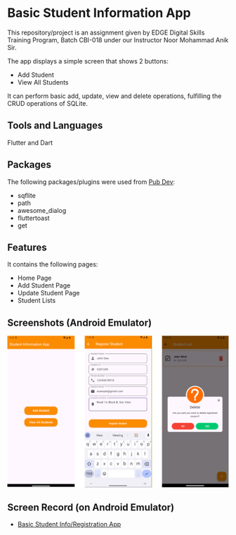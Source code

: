 
# Basic Student Information App

This repository/project is an assignment given by EDGE Digital Skills Training Program, Batch CBI-018 under our Instructor Noor Mohammad Anik Sir.

The app displays a simple screen that shows 2 buttons:

- Add Student
- View All Students

It can perform basic add, update, view and delete operations, fulfilling the CRUD operations of SQLite.


## Tools and Languages
Flutter and Dart

## Packages

The following packages/plugins were used from [Pub Dev](https://pub.dev/ "Pub dev"):

- sqflite
- path
- awesome_dialog
- fluttertoast
- get


## Features 

It contains the following pages:
- Home Page
- Add Student Page
- Update Student Page
- Student Lists


## Screenshots (Android Emulator)

![Screenshot](/assets/student.png)


## Screen Record (on Android Emulator)
- [Basic Student Info/Registration App](https://youtu.be/yrDSV_eglC8 "App Function")

